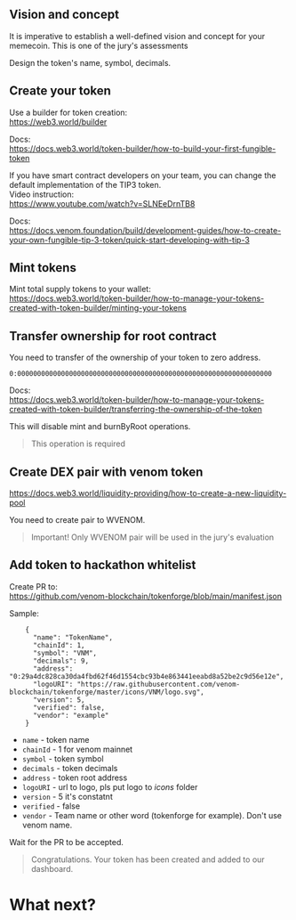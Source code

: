 ## Vision and concept

It is imperative to establish a well-defined vision and concept for your memecoin. This is one of the jury's assessments

Design the token's name, symbol, decimals.

## Create your token

Use a builder for token creation:\
https://web3.world/builder

Docs:\
https://docs.web3.world/token-builder/how-to-build-your-first-fungible-token

If you have smart contract developers on your team, you can change the default implementation of the TIP3 token.\
Video instruction:\
https://www.youtube.com/watch?v=SLNEeDrnTB8

Docs:\
https://docs.venom.foundation/build/development-guides/how-to-create-your-own-fungible-tip-3-token/quick-start-developing-with-tip-3


## Mint tokens

Mint total supply tokens to your wallet:\
https://docs.web3.world/token-builder/how-to-manage-your-tokens-created-with-token-builder/minting-your-tokens

## Transfer ownership for root contract

You need to transfer of the ownership of your token to zero address.
```
0:0000000000000000000000000000000000000000000000000000000000000000
```

Docs:\
https://docs.web3.world/token-builder/how-to-manage-your-tokens-created-with-token-builder/transferring-the-ownership-of-the-token

This will disable mint and burnByRoot operations.

> This operation is required

## Create DEX pair with venom token

https://docs.web3.world/liquidity-providing/how-to-create-a-new-liquidity-pool

You need to create pair to WVENOM. 

> Important! Only WVENOM pair will be used in the jury's evaluation


## Add token to hackathon whitelist

Create PR to:\
https://github.com/venom-blockchain/tokenforge/blob/main/manifest.json

Sample:
```
    {
      "name": "TokenName",
      "chainId": 1,
      "symbol": "VNM",
      "decimals": 9,
      "address": "0:29a4dc828ca30da4fbd62f46d1554cbc93b4e863441eeabd8a52be2c9d56e12e",
      "logoURI": "https://raw.githubusercontent.com/venom-blockchain/tokenforge/master/icons/VNM/logo.svg",
      "version": 5,
      "verified": false,
      "vendor": "example"
    }
```
- ```name``` - token name
- ```chainId``` - 1 for venom mainnet
- ```symbol``` - token symbol
- ```decimals``` - token decimals
- ```address``` - token root address
- ```logoURI``` - url to logo, pls put logo to *icons* folder
- ```version``` - 5 it's constatnt
- ```verified``` - false
- ```vendor``` - Team name or other word (tokenforge for example). Don't use venom name. 

Wait for the PR to be accepted.

> Congratulations. Your token has been created and added to our dashboard.

# What next?

